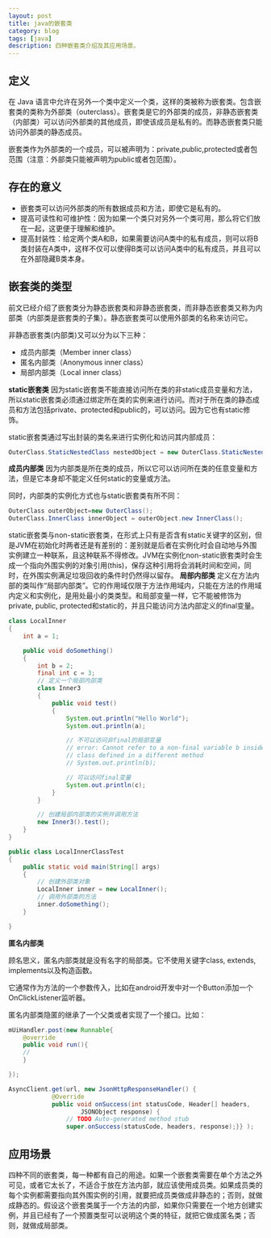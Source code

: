 ```yaml
---
layout: post
title: java的嵌套类
category: blog
tags: [java]
description: 四种嵌套类介绍及其应用场景。
---
```


## 定义

在 Java 语言中允许在另外一个类中定义一个类，这样的类被称为嵌套类。包含嵌套类的类称为外部类（outerclass）。嵌套类是它的外部类的成员，非静态嵌套类（内部类）可以访问外部类的其他成员，即使该成员是私有的。而静态嵌套类只能访问外部类的静态成员。  

嵌套类作为外部类的一个成员，可以被声明为：private,public,protected或者包范围（注意：外部类只能被声明为public或者包范围）。

## 存在的意义

-  嵌套类可以访问外部类的所有数据成员和方法，即使它是私有的。
-  提高可读性和可维护性：因为如果一个类只对另外一个类可用，那么将它们放在一起，这更便于理解和维护。
-  提高封装性：给定两个类A和B，如果需要访问A类中的私有成员，则可以将B类封装在A类中，这样不仅可以使得B类可以访问A类中的私有成员，并且可以在外部隐藏B类本身。

## 嵌套类的类型

前文已经介绍了嵌套类分为静态嵌套类和非静态嵌套类，而非静态嵌套类又称为内部类（内部类是嵌套类的子集）。静态嵌套类可以使用外部类的名称来访问它。

非静态嵌套类(内部类)又可以分为以下三种：

-  成员内部类（Member inner class）
-  匿名内部类（Anonymous inner class）
-  局部内部类（Local inner class）

**static嵌套类**
因为static嵌套类不能直接访问所在类的非static成员变量和方法，所以static嵌套类必须通过绑定所在类的实例来进行访问。而对于所在类的静态成员和方法包括private、protected和public的，可以访问。因为它也有static修饰。

static嵌套类通过写出封装的类名来进行实例化和访问其内部成员：
```java
OuterClass.StaticNestedClass nestedObject = new OuterClass.StaticNestedClass();
```
**成员内部类**
因为内部类是所在类的成员，所以它可以访问所在类的任意变量和方法，但是它本身却不能定义任何static的变量或方法。

同时，内部类的实例化方式也与static嵌套类有所不同：
```java
OuterClass outerObject=new OuterClass();
OuterClass.InnerClass innerObject = outerObject.new InnerClass();
```
static嵌套类与non-static嵌套类，在形式上只有是否含有static关键字的区别，但是JVM在初始化时两者还是有差别的：差别就是后者在实例化时会自动地与外围实例建立一种联系，且这种联系不得修改。JVM在实例化non-static嵌套类时会生成一个指向外围实例的对象引用(this)，保存这种引用将会消耗时间和空间，同时，在外围实例满足垃圾回收的条件时仍然得以留存。
**局部内部类**
定义在方法内部的类叫作“局部内部类”。它的作用域仅限于方法作用域内，只能在方法的作用域内定义和实例化，是用处最小的类类型。和局部变量一样，它不能被修饰为private, public, protected和static的，并且只能访问方法内部定义的final变量。
```java
class LocalInner
{
    int a = 1;

    public void doSomething()
    {
        int b = 2;
        final int c = 3;
        // 定义一个局部内部类
        class Inner3
        {
            public void test()
            {
                System.out.println("Hello World");
                System.out.println(a);

                // 不可以访问非final的局部变量
                // error: Cannot refer to a non-final variable b inside an inner
                // class defined in a different method
                // System.out.println(b);

                // 可以访问final变量
                System.out.println(c);
            }
        }

        // 创建局部内部类的实例并调用方法
        new Inner3().test();
    }
}

public class LocalInnerClassTest
{
    public static void main(String[] args)
    {
        // 创建外部类对象
        LocalInner inner = new LocalInner();
        // 调用外部类的方法
        inner.doSomething();
    }

}
```
**匿名内部类**

顾名思义，匿名内部类就是没有名字的局部类。它不使用关键字class, extends, implements以及构造函数。

它通常作为方法的一个参数传入，比如在android开发中对一个Button添加一个OnClickListener监听器。

匿名内部类隐匿的继承了一个父类或者实现了一个接口。比如：
```java
mUiHandler.post(new Runnable{
    @override
    public void run(){
    //
    }

});

AsyncClient.get(url, new JsonHttpResponseHandler() {
            @Override
            public void onSuccess(int statusCode, Header[] headers,
                    JSONObject response) {
                // TODO Auto-generated method stub
                super.onSuccess(statusCode, headers, response);}} );
```

## 应用场景

四种不同的嵌套类，每一种都有自己的用途。如果一个嵌套类需要在单个方法之外可见，或者它太长了，不适合于放在方法内部，就应该使用成员类。如果成员类的每个实例都需要指向其外围实例的引用，就要把成员类做成非静态的；否则，就做成静态的。假设这个嵌套类属于一个方法的内部，如果你只需要在一个地方创建实例，并且已经有了一个预置类型可以说明这个类的特征，就把它做成匿名类；否则，就做成局部类。




